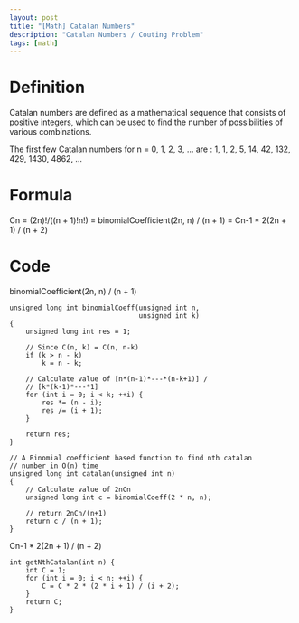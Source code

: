 ```yaml
---
layout: post
title: "[Math] Catalan Numbers"
description: "Catalan Numbers / Couting Problem"
tags: [math]
---
```

# Definition
Catalan numbers are defined as a mathematical sequence that consists of positive integers, which can be used to find the number of possibilities of various combinations. 

The first few Catalan numbers for n = 0, 1, 2, 3, … are : 1, 1, 2, 5, 14, 42, 132, 429, 1430, 4862, …  

# Formula 
Cn 
= (2n)!/((n + 1)!n!) 
= binomialCoefficient(2n, n) / (n + 1)
= Cn-1 * 2(2n + 1) / (n + 2)

# Code
binomialCoefficient(2n, n) / (n + 1)
```
unsigned long int binomialCoeff(unsigned int n,
                                unsigned int k)
{
    unsigned long int res = 1;
 
    // Since C(n, k) = C(n, n-k)
    if (k > n - k)
        k = n - k;
 
    // Calculate value of [n*(n-1)*---*(n-k+1)] /
    // [k*(k-1)*---*1]
    for (int i = 0; i < k; ++i) {
        res *= (n - i);
        res /= (i + 1);
    }
 
    return res;
}
 
// A Binomial coefficient based function to find nth catalan
// number in O(n) time
unsigned long int catalan(unsigned int n)
{
    // Calculate value of 2nCn
    unsigned long int c = binomialCoeff(2 * n, n);
 
    // return 2nCn/(n+1)
    return c / (n + 1);
}
```

Cn-1 * 2(2n + 1) / (n + 2)
```
int getNthCatalan(int n) {
    int C = 1;
    for (int i = 0; i < n; ++i) {
        C = C * 2 * (2 * i + 1) / (i + 2);
    }
    return C;
}
```

